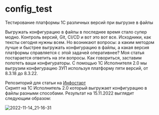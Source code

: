 # config_test
Тестирование платформы 1С различных версий при выгрузке в файлы

Выгружать конфигурацию в файлы в последнее время стало супер модно. Контроль версий, Git, CI/CD и вот это вот все. 
Исходники, как тексты сегодня нужны всем. Но возникают вопросы: а каким методом лучше и быстрее выгружать 
конфигурацию в файлы, а какая версия платформы справляется с этой задачей оперативнее? Моя статья постарается ответить
на эти вопросы. Как говориться, заставим попотеть ваши конфигураторы. С помощью 1С Исполнителя 2.0 мы выгрузим 
конфигурацию ЗУП используя платформу пяти версий, от 8.3.18 до 8.3.22.

Репозиторий для статьи на [Инфостарт](https://infostart.ru/public/1757140/)  
Скрипт на 1C Исполнитель 2.0 который выгружает конфигурацию в файлы разными способами. Результат на 15.11.2022 выглядит следующим образом:

![2022-11-14_21-16-31](https://user-images.githubusercontent.com/6500075/201988377-be0e3191-9a33-4572-bd95-5649c4ef7399.png)
